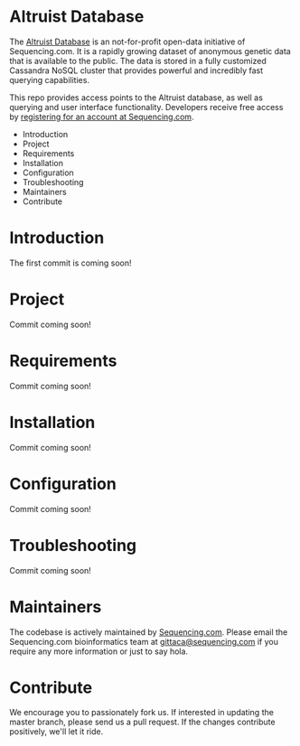 Altruist Database
=========================================
The [Altruist Database](https://sequencing.com/knowledge-center/altruist-database) is an not-for-profit open-data initiative of Sequencing.com. It is a rapidly growing dataset of anonymous genetic data that is available to the public. The data is stored in a fully customized Cassandra NoSQL cluster that provides powerful and incredibly fast querying capabilities. 

This repo provides access points to the Altruist database, as well as querying and user interface functionality. Developers receive free access by [registering for an account at Sequencing.com](https://sequencing.com/user/register).

* Introduction
* Project
* Requirements
* Installation
* Configuration
* Troubleshooting
* Maintainers
* Contribute

Introduction
=========================================
The first commit is coming soon!

Project
========================================
Commit coming soon!

Requirements
======================================
Commit coming soon!

Installation
======================================
Commit coming soon! 

Configuration
======================================
Commit coming soon!

Troubleshooting
======================================
Commit coming soon!

Maintainers
======================================
The codebase is actively maintained by [Sequencing.com](https://sequencing.com/). Please email the Sequencing.com bioinformatics team at gittaca@sequencing.com if you require any more information or just to say hola.

Contribute
======================================
We encourage you to passionately fork us. If interested in updating the master branch, please send us a pull request. If the changes contribute positively, we'll let it ride.

